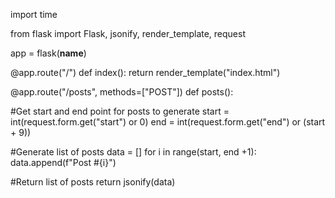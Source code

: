 import time

from flask import Flask, jsonify, render_template, request

app = flask(__name__)

@app.route("/")
def index():
  return render_template("index.html")
  
  @app.route("/posts", methods=["POST"])
  def posts():
  
  #Get start and end point for posts to generate
  start = int(request.form.get("start") or 0)
  end = int(request.form.get("end") or (start + 9))
  
  #Generate list of posts
  data = []
  for i in range(start, end +1):
    data.append(f"Post #{i}")
    
  #Return list of posts
  return jsonify(data)
